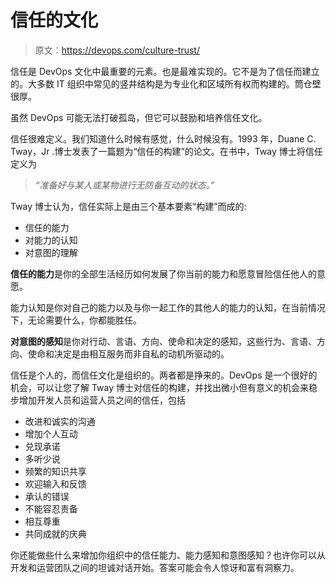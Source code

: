 # 信任的文化

> 原文：<https://devops.com/culture-trust/>

信任是 DevOps 文化中最重要的元素。也是最难实现的。它不是为了信任而建立的。大多数 IT 组织中常见的竖井结构是为专业化和区域所有权而构建的。筒仓壁很厚。

虽然 DevOps 可能无法打破孤岛，但它可以鼓励和培养信任文化。

信任很难定义。我们知道什么时候有感觉，什么时候没有。1993 年，Duane C. Tway，Jr .博士发表了一篇题为“信任的构建”的论文。在书中，Tway 博士将信任定义为

> *“准备好与某人或某物进行无防备互动的状态。”*

Tway 博士认为，信任实际上是由三个基本要素“构建”而成的:

*   信任的能力
*   对能力的认知
*   对意图的理解

**信任的能力**是你的全部生活经历如何发展了你当前的能力和愿意冒险信任他人的意愿。

能力认知是你对自己的能力以及与你一起工作的其他人的能力的认知，在当前情况下，无论需要什么，你都能胜任。

**对意图的感知**是你对行动、言语、方向、使命和决定的感知，这些行为、言语、方向、使命和决定是由相互服务而非自私的动机所驱动的。

信任是个人的，而信任文化是组织的。两者都是挣来的。DevOps 是一个很好的机会，可以让您了解 Tway 博士对信任的构建，并找出微小但有意义的机会来稳步增加开发人员和运营人员之间的信任，包括

*   改进和诚实的沟通
*   增加个人互动
*   兑现承诺
*   多听少说
*   频繁的知识共享
*   欢迎输入和反馈
*   承认的错误
*   不能容忍责备
*   相互尊重
*   共同成就的庆典

你还能做些什么来增加你组织中的信任能力、能力感知和意图感知？也许你可以从开发和运营团队之间的坦诚对话开始。答案可能会令人惊讶和富有洞察力。